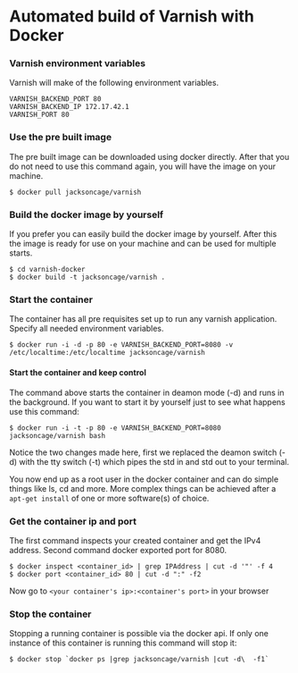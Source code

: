 Automated build of Varnish with Docker
===========

### Varnish environment variables
Varnish will make of the following environment variables.

	VARNISH_BACKEND_PORT 80
	VARNISH_BACKEND_IP 172.17.42.1
	VARNISH_PORT 80

### Use the pre built image
The pre built image can be downloaded using docker directly. After that you do not need to use this command again, you will have the image on your machine.

	$ docker pull jacksoncage/varnish


### Build the docker image by yourself
If you prefer you can easily build the docker image by yourself. After this the image is ready for use on your machine and can be used for multiple starts.

	$ cd varnish-docker
	$ docker build -t jacksoncage/varnish .


### Start the container
The container has all pre requisites set up to run any varnish application. Specify all needed environment variables.

	$ docker run -i -d -p 80 -e VARNISH_BACKEND_PORT=8080 -v /etc/localtime:/etc/localtime jacksoncage/varnish


#### Start the container and keep control
The command above starts the container in deamon mode (-d) and runs in the background. If you want to start it by yourself just to see what happens use this command:

	$ docker run -i -t -p 80 -e VARNISH_BACKEND_PORT=8080 jacksoncage/varnish bash

Notice the two changes made here, first we replaced the deamon switch (-d) with the tty switch (-t) which pipes the std in and std out to your terminal.

You now end up as a root user in the docker container and can do simple things like ls, cd and more. More complex things can be achieved after a `apt-get install` of one or more software(s) of choice.

### Get the container ip and port
The first command inspects your created container and get the IPv4 address. Second command docker exported port for 8080.

    $ docker inspect <container_id> | grep IPAddress | cut -d '"' -f 4
    $ docker port <container_id> 80 | cut -d ":" -f2

Now go to `<your container's ip>:<container's port>` in your browser


### Stop the container
Stopping a running container is possible via the docker api. If only one instance of this container is running this command will stop it:

	$ docker stop `docker ps |grep jacksoncage/varnish |cut -d\  -f1`
